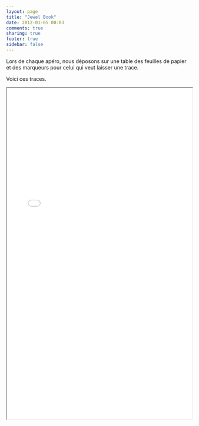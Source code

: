 ```yaml
---
layout: page
title: "Jewel Book"
date: 2012-01-05 00:03
comments: true
sharing: true
footer: true
sidebar: false
---
```


Lors de chaque apéro, nous déposons sur une table des feuilles de papier
et des marqueurs pour celui qui veut laisser une trace.

Voici ces traces.

<iframe src='book.html' style='width:100%;height:900px;'></iframe>



